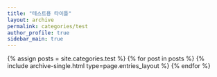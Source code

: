 ```yaml
---
title: "테스트용 타이틀"
layout: archive
permalink: categories/test
author_profile: true
sidebar_main: true
---
```


<!-- 공백이 포함되어 있는 카테고리 이름의 경우 site.categories.['a b c'] 이런식으로! -->

{% assign posts = site.categories.test %}
{% for post in posts %} {% include archive-single.html type=page.entries_layout %} {% endfor %}
